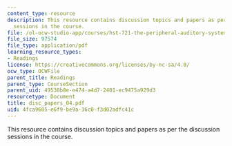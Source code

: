 ```yaml
---
content_type: resource
description: This resource contains discussion topics and papers as per the discussion
  sessions in the course.
file: /ol-ocw-studio-app/courses/hst-721-the-peripheral-auditory-system-fall-2005/4fca9605e6f9be9a36c0f3d02adfc41c_disc_papers_04.pdf
file_size: 97574
file_type: application/pdf
learning_resource_types:
- Readings
license: https://creativecommons.org/licenses/by-nc-sa/4.0/
ocw_type: OCWFile
parent_title: Readings
parent_type: CourseSection
parent_uid: 49538b8e-e474-a4d7-2401-ec9475a929d3
resourcetype: Document
title: disc_papers_04.pdf
uid: 4fca9605-e6f9-be9a-36c0-f3d02adfc41c
---
```

This resource contains discussion topics and papers as per the discussion sessions in the course.